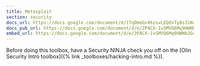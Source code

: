 ```yaml
---
title: Metasploit
section: security
docs_url: https://docs.google.com/document/d/1TqDmeGv46zuvLEQdvTy8s3iNc_RdRtxs6cOnDOB7Dio/edit
docs_pub_url: https://docs.google.com/document/d/e/2PACX-1vSMVQ6Mq9HWNbJGql80L1QPETPolExtXpidcfMb3uiD3GPWsus0qHN0HvED7CTL05Qx9LhQLMam58LF/pub
embed_url: https://docs.google.com/document/d/e/2PACX-1vSMVQ6Mq9HWNbJGql80L1QPETPolExtXpidcfMb3uiD3GPWsus0qHN0HvED7CTL05Qx9LhQLMam58LF/pub?embedded=true
---
```


Before doing this toolbox, have a Security NINJA check you off on the [Olin Security Intro toolbox]({% link _toolboxes/hacking-intro.md %}).

